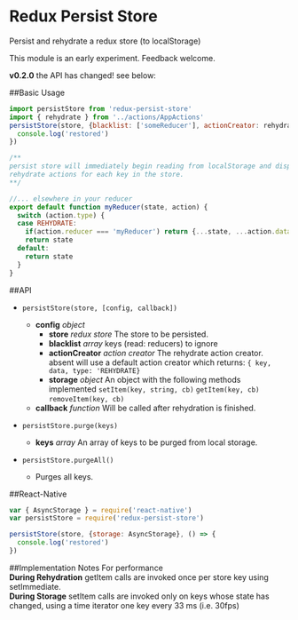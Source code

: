 # Redux Persist Store
Persist and rehydrate a redux store (to localStorage)

This module is an early experiment. Feedback welcome.

**v0.2.0** the API has changed! see below:

##Basic Usage
```js
import persistStore from 'redux-persist-store'
import { rehydrate } from '../actions/AppActions'
persistStore(store, {blacklist: ['someReducer'], actionCreator: rehydrate}, () => {
  console.log('restored')
})

/**
persist store will immediately begin reading from localStorage and dispatching
rehydrate actions for each key in the store.
**/

//... elsewhere in your reducer
export default function myReducer(state, action) {
  switch (action.type) {
  case REHYDRATE:
    if(action.reducer === 'myReducer') return {...state, ...action.data}
    return state
  default:
    return state
  }
}
```

##API
- `persistStore(store, [config, callback])`
  - **config** *object*
    - **store** *redux store* The store to be persisted.
    - **blacklist** *array* keys (read: reducers) to ignore
    - **actionCreator** *action creator* The rehydrate action creator. absent will use a default action creator which returns: `{ key, data, type: 'REHYDRATE}`
    - **storage** *object* An object with the following methods implemented `setItem(key, string, cb)` `getItem(key, cb)` `removeItem(key, cb)`
  - **callback** *function* Will be called after rehydration is finished.

- `persistStore.purge(keys)`
  - **keys** *array* An array of keys to be purged from local storage.

- `persistStore.purgeAll()`
  -  Purges all keys.

##React-Native
```js
var { AsyncStorage } = require('react-native')
var persistStore = require('redux-persist-store')

persistStore(store, {storage: AsyncStorage}, () => {
  console.log('restored')
})
```

##Implementation Notes
For performance  
**During Rehydration** getItem calls are invoked once per store key using setImmediate.  
**During Storage** setItem calls are invoked only on keys whose state has changed, using a time iterator one key every 33 ms (i.e. 30fps)  
